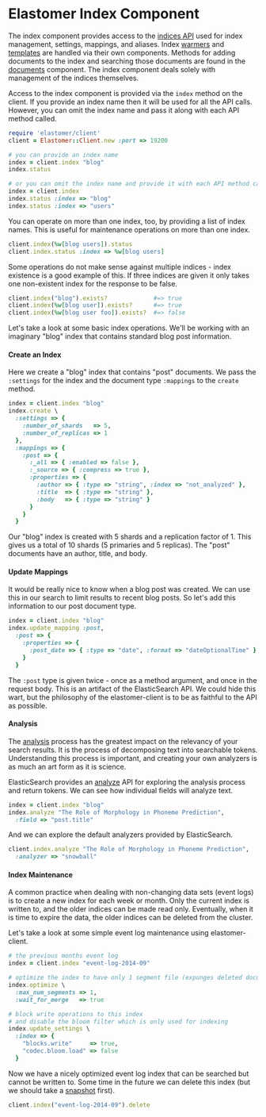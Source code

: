 # Elastomer Index Component

The index component provides access to the
[indices API](http://www.elasticsearch.org/guide/en/elasticsearch/reference/current/indices.html)
used for index management, settings, mappings, and aliases. Index
[warmers](warmers.md) and [templates](templates.md) are handled via their own
components. Methods for adding documents to the index and searching those
documents are found in the [documents](documents.md) component. The index
component deals solely with management of the indices themselves.

Access to the index component is provided via the `index` method on the client.
If you provide an index name then it will be used for all the API calls.
However, you can omit the index name and pass it along with each API method
called.

```ruby
require 'elastomer/client'
client = Elastomer::Client.new :port => 19200

# you can provide an index name
index = client.index "blog"
index.status

# or you can omit the index name and provide it with each API method call
index = client.index
index.status :index => "blog"
index.status :index => "users"

```

You can operate on more than one index, too, by providing a list of index names.
This is useful for maintenance operations on more than one index.

```ruby
client.index(%w[blog users]).status
client.index.status :index => %w[blog users]
```

Some operations do not make sense against multiple indices - index existence is a
good example of this. If three indices are given it only takes one non-existent
index for the response to be false.

```ruby
client.index("blog").exists?             #=> true
client.index(%w[blog user]).exists?      #=> true
client.index(%w[blog user foo]).exists?  #=> false
```

Let's take a look at some basic index operations. We'll be working with an
imaginary "blog" index that contains standard blog post information.

#### Create an Index

Here we create a "blog" index that contains "post" documents. We pass the
`:settings` for the index and the document type `:mappings` to the `create`
method.

```ruby
index = client.index "blog"
index.create \
  :settings => {
    :number_of_shards   => 5,
    :number_of_replicas => 1
  },
  :mappings => {
    :post => {
      :_all => { :enabled => false },
      :_source => { :compress => true },
      :properties => {
        :author => { :type => "string", :index => "not_analyzed" },
        :title  => { :type => "string" },
        :body   => { :type => "string" }
      }
    }
  }
```

Our "blog" index is created with 5 shards and a replication factor of 1. This
gives us a total of 10 shards (5 primaries and 5 replicas). The "post" documents
have an author, title, and body.

#### Update Mappings

It would be really nice to know when a blog post was created. We can use this in
our search to limit results to recent blog posts. So let's add this information
to our post document type.

```ruby
index = client.index "blog"
index.update_mapping :post,
  :post => {
    :properties => {
      :post_date => { :type => "date", :format => "dateOptionalTime" }
    }
  }
```

The `:post` type is given twice - once as a method argument, and once in the
request body. This is an artifact of the ElasticSearch API. We could hide this
wart, but the philosophy of the elastomer-client is to be as faithful to the API
as possible.

#### Analysis

The [analysis](http://www.elasticsearch.org/guide/en/elasticsearch/reference/current/analysis.html)
process has the greatest impact on the relevancy of your search results. It is
the process of decomposing text into searchable tokens. Understanding this
process is important, and creating your own analyzers is as much an art form as
it is science.

ElasticSearch provides an [analyze](http://www.elasticsearch.org/guide/en/elasticsearch/reference/current/indices-analyze.html)
API for exploring the analysis process and return tokens. We can see how
individual fields will analyze text.

```ruby
index = client.index "blog"
index.analyze "The Role of Morphology in Phoneme Prediction",
  :field => "post.title"
```

And we can explore the default analyzers provided by ElasticSearch.

```ruby
client.index.analyze "The Role of Morphology in Phoneme Prediction",
  :analyzer => "snowball"
```

#### Index Maintenance

A common practice when dealing with non-changing data sets (event logs) is to
create a new index for each week or month. Only the current index is written to,
and the older indices can be made read only. Eventually, when it is time to
expire the data, the older indices can be deleted from the cluster.

Let's take a look at some simple event log maintenance using elastomer-client.

```ruby
# the previous months event log
index = client.index "event-log-2014-09"

# optimize the index to have only 1 segment file (expunges deleted documents)
index.optimize \
  :max_num_segments => 1,
  :wait_for_merge   => true

# block write operations to this index
# and disable the bloom filter which is only used for indexing
index.update_settings \
  :index => {
    "blocks.write"     => true,
    "codec.bloom.load" => false
  }
```

Now we have a nicely optimized event log index that can be searched but cannot
be written to. Some time in the future we can delete this index (but we should
take a [snapshot](snapshots.md) first).

```ruby
client.index("event-log-2014-09").delete
```
